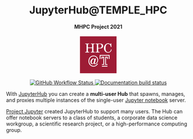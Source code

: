 <h1 align="center">
  JupyterHub@TEMPLE_HPC
</h1>

<h4 align="center">
  MHPC Project 2021
</h4>

<div align="center">
  <img alt="Boards" width="20%" src="image/image1.png"/>
</div>

<p align="center">
  <a href="https://">
    <img alt="GitHub Workflow Status" src="https://img.shields.io/github/workflow/status/jupyterhub/jupyterhub/Test?logo=github&label=tests">
    <img alt="Documentation build status" src="https://img.shields.io/readthedocs/jupyterhub?logo=read-the-docs)](https://jupyterhub.readthedocs.org/en/latest">
  </a>
</p>



With [JupyterHub](https://jupyterhub.readthedocs.io) you can create a
**multi-user Hub** that spawns, manages, and proxies multiple instances of the
single-user [Jupyter notebook](https://jupyter-notebook.readthedocs.io)
server.

[Project Jupyter](https://jupyter.org) created JupyterHub to support many
users. The Hub can offer notebook servers to a class of students, a corporate
data science workgroup, a scientific research project, or a high-performance
computing group.

